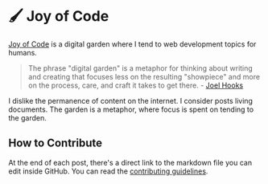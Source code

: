 # 🖌 Joy of Code

[Joy of Code](https://joyofcode.xyz/) is a digital garden where I tend to web development topics for humans.

> The phrase "digital garden" is a metaphor for thinking about writing and creating that focuses less on the resulting "showpiece" and more on the process, care, and craft it takes to get there. - [Joel Hooks](https://joelhooks.com/digital-garden)

I dislike the permanence of content on the internet. I consider posts living documents. The garden is a metaphor, where focus is spent on tending to the garden.

## How to Contribute

At the end of each post, there's a direct link to the markdown file you can edit inside GitHub. You can read the [contributing guidelines](CONTRIBUTING.md).
